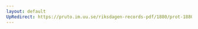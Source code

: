 ```yaml
---
layout: default
UpRedirect: https://pruto.im.uu.se/riksdagen-records-pdf/1880/prot-1880--fk--007/prot-1880--fk--007_001.pdf
---
```

